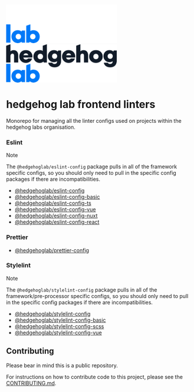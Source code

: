 ![hedgehog lab logo](./assets/images/hhl-logo-light.png#gh-dark-mode-only)
![hedgehog lab logo](./assets/images/hhl-logo-dark.png#gh-light-mode-only)

# hedgehog lab frontend linters

Monorepo for managing all the linter configs used on projects within the hedgehog labs organisation.

### Eslint

> [!NOTE]  
> The `@hedgehoglab/eslint-config` package pulls in all of the framework specific configs, so you should only need to pull in the specific config packages if there are incompatibilities.

- [@hedgehoglab/eslint-config](./packages/eslint-config)
- [@hedgehoglab/eslint-config-basic](./packages/eslint-config-basic)
- [@hedgehoglab/eslint-config-ts](./packages/eslint-config-ts)
- [@hedgehoglab/eslint-config-vue](./packages/eslint-config-vue)
- [@hedgehoglab/eslint-config-nuxt](./packages/eslint-config-nuxt)
- [@hedgehoglab/eslint-config-react](./packages/eslint-config-react)

### Prettier

- [@hedgehoglab/prettier-config](./packages/prettier-config)

### Stylelint

> [!NOTE]  
> The `@hedgehoglab/stylelint-config` package pulls in all of the framework/pre-processor specific configs, so you should only need to pull in the specific config packages if there are incompatibilities.

- [@hedgehoglab/stylelint-config](./packages/stylelint-config)
- [@hedgehoglab/stylelint-config-basic](./packages/stylelint-config-basic)
- [@hedgehoglab/stylelint-config-scss](./packages/stylelint-config-scss)
- [@hedgehoglab/stylelint-config-vue](./packages/stylelint-config-vue)


## Contributing

Please bear in mind this is a public repository.

For instructions on how to contribute code to this project, please see the [CONTRIBUTING.md](./CONTRIBUTING.md).

